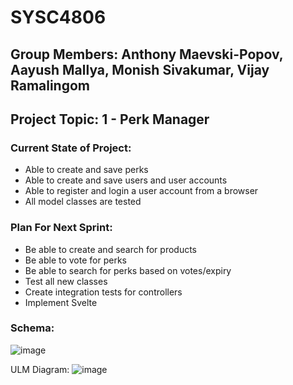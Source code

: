 # SYSC4806
## Group Members: Anthony Maevski-Popov, Aayush Mallya, Monish Sivakumar, Vijay Ramalingom
## Project Topic: 1 - Perk Manager
### Current State of Project:
- Able to create and save perks
- Able to create and save users and user accounts 
- Able to register and login a user account from a browser
- All model classes are tested
### Plan For Next Sprint:
- Be able to create and search for products
- Be able to vote for perks
- Be able to search for perks based on votes/expiry
- Test all new classes
- Create integration tests for controllers
- Implement Svelte
### Schema:

![image](https://user-images.githubusercontent.com/63323924/223807295-7d8e55eb-4b10-43ab-a597-9060f4ed45f4.png)

ULM Diagram:
![image](https://user-images.githubusercontent.com/63323924/223807437-81e0b713-df12-4739-a708-3734f0c24125.png)

